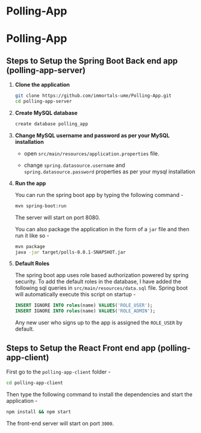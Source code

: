 # Polling-App

# Polling-App


## Steps to Setup the Spring Boot Back end app (polling-app-server)

1. **Clone the application**

   ```bash
   git clone https://github.com/immortals-ume/Polling-App.git
   cd polling-app-server
   ```

2. **Create MySQL database**

   ```bash
   create database polling_app
   ```

3. **Change MySQL username and password as per your MySQL installation**

    + open `src/main/resources/application.properties` file.

    + change `spring.datasource.username` and `spring.datasource.password` properties as per your mysql installation

4. **Run the app**

   You can run the spring boot app by typing the following command -

   ```bash
   mvn spring-boot:run
   ```

   The server will start on port 8080.

   You can also package the application in the form of a `jar` file and then run it like so -

   ```bash
   mvn package
   java -jar target/polls-0.0.1-SNAPSHOT.jar
   ```
5. **Default Roles**

   The spring boot app uses role based authorization powered by spring security. 
   To add the default roles in the database, I have added the following sql queries in `src/main/resources/data.sql` file. Spring boot will automatically execute this script on startup -

   ```sql
   INSERT IGNORE INTO roles(name) VALUES('ROLE_USER');
   INSERT IGNORE INTO roles(name) VALUES('ROLE_ADMIN');
   ```

   Any new user who signs up to the app is assigned the `ROLE_USER` by default.

## Steps to Setup the React Front end app (polling-app-client)

First go to the `polling-app-client` folder -

```bash
cd polling-app-client
```

Then type the following command to install the dependencies and start the application -

```bash
npm install && npm start
```

The front-end server will start on port `3000`.
